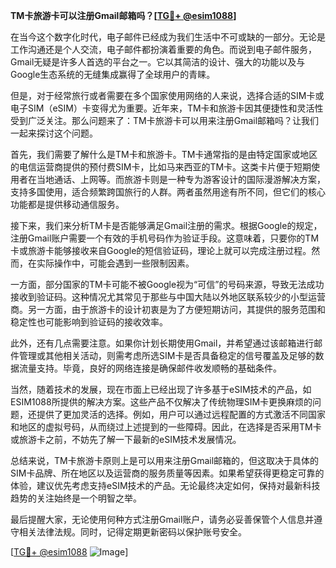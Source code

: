 **TM卡旅游卡可以注册Gmail邮箱吗？[[TG💪+ @esim1088](https://t.me/s/esim1088)]**

在当今这个数字化时代，电子邮件已经成为我们生活中不可或缺的一部分。无论是工作沟通还是个人交流，电子邮件都扮演着重要的角色。而说到电子邮件服务，Gmail无疑是许多人首选的平台之一。它以其简洁的设计、强大的功能以及与Google生态系统的无缝集成赢得了全球用户的青睐。

但是，对于经常旅行或者需要在多个国家使用网络的人来说，选择合适的SIM卡或电子SIM（eSIM）卡变得尤为重要。近年来，TM卡和旅游卡因其便捷性和灵活性受到广泛关注。那么问题来了：TM卡旅游卡可以用来注册Gmail邮箱吗？让我们一起来探讨这个问题。

首先，我们需要了解什么是TM卡和旅游卡。TM卡通常指的是由特定国家或地区的电信运营商提供的预付费SIM卡，比如马来西亚的TM卡。这类卡片便于短期使用者在当地通话、上网等。而旅游卡则是一种专为游客设计的国际漫游解决方案，支持多国使用，适合频繁跨国旅行的人群。两者虽然用途有所不同，但它们的核心功能都是提供移动通信服务。

接下来，我们来分析TM卡是否能够满足Gmail注册的需求。根据Google的规定，注册Gmail账户需要一个有效的手机号码作为验证手段。这意味着，只要你的TM卡或旅游卡能够接收来自Google的短信验证码，理论上就可以完成注册过程。然而，在实际操作中，可能会遇到一些限制因素。

一方面，部分国家的TM卡可能不被Google视为“可信”的号码来源，导致无法成功接收到验证码。这种情况尤其常见于那些与中国大陆以外地区联系较少的小型运营商。另一方面，由于旅游卡的设计初衷是为了方便短期访问，其提供的服务范围和稳定性也可能影响到验证码的接收效率。

此外，还有几点需要注意。如果你计划长期使用Gmail，并希望通过该邮箱进行邮件管理或其他相关活动，则需考虑所选SIM卡是否具备稳定的信号覆盖及足够的数据流量支持。毕竟，良好的网络连接是确保邮件收发顺畅的基础条件。

当然，随着技术的发展，现在市面上已经出现了许多基于eSIM技术的产品，如ESIM1088所提供的解决方案。这些产品不仅解决了传统物理SIM卡更换麻烦的问题，还提供了更加灵活的选择。例如，用户可以通过远程配置的方式激活不同国家和地区的虚拟号码，从而绕过上述提到的一些障碍。因此，在选择是否采用TM卡或旅游卡之前，不妨先了解一下最新的eSIM技术发展情况。

总结来说，TM卡旅游卡原则上是可以用来注册Gmail邮箱的，但这取决于具体的SIM卡品牌、所在地区以及运营商的服务质量等因素。如果希望获得更稳定可靠的体验，建议优先考虑支持eSIM技术的产品。无论最终决定如何，保持对最新科技趋势的关注始终是一个明智之举。

最后提醒大家，无论使用何种方式注册Gmail账户，请务必妥善保管个人信息并遵守相关法律法规。同时，记得定期更新密码以保护账号安全。

[[TG💪+ @esim1088](https://t.me/s/esim1088) ![Image](https://i.postimg.cc/4NQfJmqS/Snipaste-2025-05-13-00-14-12.png)]